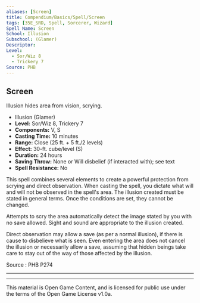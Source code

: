 ```yaml
---
aliases: [Screen]
title: Compendium/Basics/Spell/Screen
tags: [35E_SRD, Spell, Sorcerer, Wizard]
Spell Name: Screen
School: Illusion
Subschool: (Glamer)
Descriptor: 
Level:
  - Sor/Wiz 8
  - Trickery 7
Source: PHB
---
```



## Screen

Illusion hides area from vision, scrying.

*   Illusion (Glamer)
*   **Level:** Sor/Wiz 8, Trickery 7
*   **Components:** V, S
*   **Casting Time:** 10 minutes
*   **Range:** Close (25 ft. + 5 ft./2 levels)
*   **Effect:** 30-ft. cube/level (S)
*   **Duration:** 24 hours
*   **Saving Throw:** None or Will disbelief (if interacted with); see text
*   **Spell Resistance:** No

<p>This spell combines several elements to create a powerful protection from scrying and direct observation. When casting the spell, you dictate what will and will not be observed in the spell's area. The illusion created must be stated in general terms. Once the conditions are set, they cannot be changed.</p><p>Attempts to scry the area automatically detect the image stated by you with no save allowed. Sight and sound are appropriate to the illusion created.</p><p>Direct observation may allow a save (as per a normal illusion), if there is cause to disbelieve what is seen. Even entering the area does not cancel the illusion or necessarily allow a save, assuming that hidden beings take care to stay out of the way of those affected by the illusion.</p>

Source : PHB P274

---

---

This material is Open Game Content, and is licensed for public use under
the terms of the Open Game License v1.0a.
